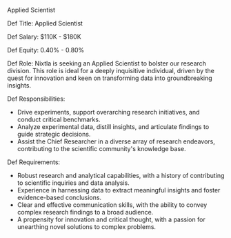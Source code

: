 Applied Scientist

Def Title:
Applied Scientist

Def Salary:
$110K - $180K

Def Equity:
0.40% - 0.80%

Def Role:
Nixtla is seeking an Applied Scientist to bolster our research division. This role is ideal for a deeply inquisitive individual, driven by the quest for innovation and keen on transforming data into groundbreaking insights.

Def Responsibilities:
- Drive experiments, support overarching research initiatives, and conduct critical benchmarks.
- Analyze experimental data, distill insights, and articulate findings to guide strategic decisions.
- Assist the Chief Researcher in a diverse array of research endeavors, contributing to the scientific community's knowledge base.

Def Requirements:
- Robust research and analytical capabilities, with a history of contributing to scientific inquiries and data analysis.
- Experience in harnessing data to extract meaningful insights and foster evidence-based conclusions.
- Clear and effective communication skills, with the ability to convey complex research findings to a broad audience.
- A propensity for innovation and critical thought, with a passion for unearthing novel solutions to complex problems.
